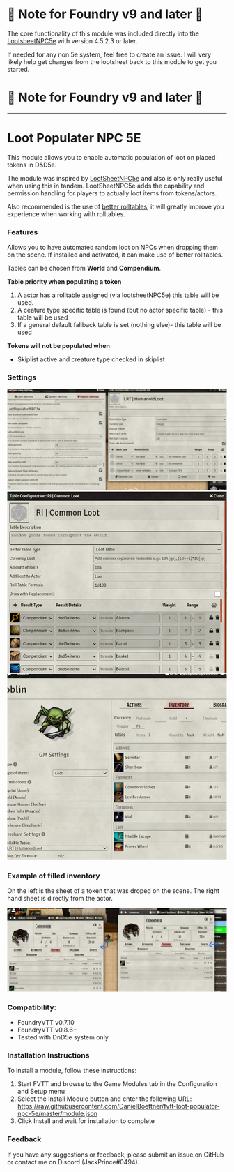 # 🚨 Note for Foundry v9 and later 🚨 # 

The core functionality of this module was included directly into the [LootsheetNPC5e](https://github.com/jopeek/fvtt-loot-sheet-npc-5e)
with version 4.5.2.3 or later.

If needed for any non 5e system, feel free to create an issue. I will very likely help get changes from the lootsheet back to this module to get you started.

# 🚨 Note for Foundry v9 and later 🚨 # 

------

# Loot Populater NPC 5E

This module allows you to enable automatic population of loot on placed tokens in D&D5e.

The module was inspired by [LootSheetNPC5e](https://github.com/jopeek/fvtt-loot-sheet-npc-5e) and also is only really useful when using this in tandem.
LootSheetNPC5e adds the capability and permission handling for players to actually loot items from tokens/actors.

Also recommended is the use of [better rolltables](https://github.com/ultrakorne/better-rolltables), it will greatly improve you experience when working with rolltables.

### Features

Allows you to have automated random loot on NPCs when dropping them on the scene.
If installed and activated, it can make use of better rolltables.

Tables can be chosen from **World** and **Compendium**.

**Table priority when populating a token**

1. A actor has a rolltable assigned (via lootsheetNPC5e) this table will be used.
2. A ceature type specific table is found (but no actor specific table) - this table will be used
3. If a general default fallback table is set (nothing else)- this table will be used

**Tokens will not be populated when**

* Skiplist active and creature type checked in skiplist

### Settings
![image](https://github.com/DanielBoettner/fvtt-loot-populator-npc-5e/blob/master/LP_001.png)
![image](https://github.com/DanielBoettner/fvtt-loot-populator-npc-5e/blob/master/LP_002.png)
![image](https://github.com/DanielBoettner/fvtt-loot-populator-npc-5e/blob/master/LP_003.png)

### Example of filled inventory
On the left is the sheet of a token that was droped on the scene.
The right hand sheet is directly from the actor.

![image](https://github.com/DanielBoettner/fvtt-loot-populator-npc-5e/blob/master/SheetExample.png)

### Compatibility:
- FoundryVTT v0.7.10
- FoundryVTT v0.8.6+
- Tested with DnD5e system only.

### Installation Instructions

To install a module, follow these instructions:

1. Start FVTT and browse to the Game Modules tab in the Configuration and Setup menu
2. Select the Install Module button and enter the following URL: https://raw.githubusercontent.com/DanielBoettner/fvtt-loot-populator-npc-5e/master/module.json
3. Click Install and wait for installation to complete

### Feedback

If you have any suggestions or feedback, please submit an issue on GitHub or contact me on Discord (JackPrince#0494).

